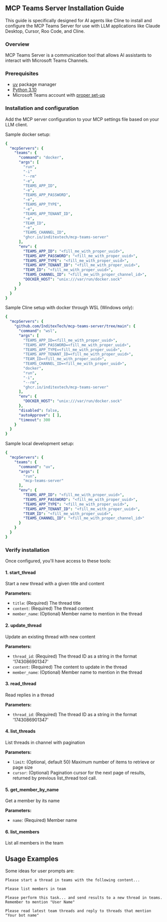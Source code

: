 ## MCP Teams Server Installation Guide

This guide is specifically designed for AI agents like Cline to install and configure the MCP Teams Server for use 
with LLM applications like Claude Desktop, Cursor, Roo Code, and Cline.

### Overview

MCP Teams Server is a communication tool that allows AI assistants to interact with Microsoft Teams Channels.

### Prerequisites

- [uv](https://github.com/astral-sh/uv) package manager
- [Python 3.10](https://www.python.org/)
- Microsoft Teams account with [proper set-up](./doc/MS-Teams-setup.md)

### Installation and configuration

Add the MCP server configuration to your MCP settings file based on your LLM client.

Sample docker setup:

```yaml
{
  "mcpServers": {
    "teams": {
      "command": "docker",
      "args": [
        "run",
        "-i"
        "--rm"
        "-e",
        "TEAMS_APP_ID",
        "-e",
        "TEAMS_APP_PASSWORD",
        "-e",
        "TEAMS_APP_TYPE",
        "-e",
        "TEAMS_APP_TENANT_ID",
        "-e",
        "TEAM_ID",
        "-e",
        "TEAMS_CHANNEL_ID",
        "ghcr.io/inditextech/mcp-teams-server"
      ],
      "env": {
        "TEAMS_APP_ID": "<fill_me_with_proper_uuid>",
        "TEAMS_APP_PASSWORD": "<fill_me_with_proper_uuid>",
        "TEAMS_APP_TYPE": "<fill_me_with_proper_uuid>",
        "TEAMS_APP_TENANT_ID": "<fill_me_with_proper_uuid>",
        "TEAM_ID": "<fill_me_with_proper_uuid>",
        "TEAMS_CHANNEL_ID": "<fill_me_with_proper_channel_id>",
        "DOCKER_HOST": "unix:///var/run/docker.sock"
      }
    }
  }
}
```

Sample Cline setup with docker through WSL (Windows only):

```yaml 
{
  "mcpServers": {
    "github.com/InditexTech/mcp-teams-server/tree/main": {
      "command": "wsl",
      "args": [
        "TEAMS_APP_ID=<fill_me_with_proper_uuid>",
        "TEAMS_APP_PASSWORD=<fill_me_with_proper_uuid>",
        "TEAMS_APP_TYPE=<fill_me_with_proper_uuid>",
        "TEAMS_APP_TENANT_ID=<fill_me_with_proper_uuid>",
        "TEAM_ID=<fill_me_with_proper_uuid>",
        "TEAMS_CHANNEL_ID=<fill_me_with_proper_uuid>",
        "docker",
        "run",
        "-i",
        "--rm",
        "ghcr.io/inditextech/mcp-teams-server"
      ],
      "env": {
        "DOCKER_HOST": "unix:///var/run/docker.sock"
      },
      "disabled": false,
      "autoApprove": [ ],
      "timeout": 300
    }
  }
}
```

Sample local development setup:

```yaml
{
  "mcpServers": {
    "teams": {
      "command": "uv",
      "args": [
        "run",
        "mcp-teams-server"
      ],
      "env": {
        "TEAMS_APP_ID": "<fill_me_with_proper_uuid>",
        "TEAMS_APP_PASSWORD": "<fill_me_with_proper_uuid>",
        "TEAMS_APP_TYPE": "<fill_me_with_proper_uuid>",
        "TEAMS_APP_TENANT_ID": "<fill_me_with_proper_uuid>",
        "TEAM_ID": "<fill_me_with_proper_uuid>",
        "TEAMS_CHANNEL_ID": "<fill_me_with_proper_channel_id>"
      }
    }
  }
}
```

### Verify installation

Once configured, you'll have access to these tools:

#### 1. start_thread

Start a new thread with a given title and content

**Parameters:**
- `title`: (Required) The thread title
- `content`: (Required) The thread content
- `member_name`: (Optional) Member name to mention in the thread

#### 2. update_thread

Update an existing thread with new content

**Parameters:**
- `thread_id`: (Required) The thread ID as a string in the format '1743086901347'
- `content`: (Required) The content to update in the thread
- `member_name`: (Optional) Member name to mention in the thread

#### 3. read_thread

Read replies in a thread

**Parameters:**
- `thread_id`: (Required) The thread ID as a string in the format '1743086901347'

#### 4. list_threads

List threads in channel with pagination

**Parameters:**
- `limit`: (Optional, default 50) Maximum number of items to retrieve or page size
- `cursor`: (Optional) Pagination cursor for the next page of results, returned by previous list_thread tool call.

#### 5. get_member_by_name

Get a member by its name

**Parameters:**
- `name`: (Required) Member name

#### 6. list_members

List all members in the team

## Usage Examples

Some ideas for user prompts are:

```
Please start a thread in teams with the following content... 
```

```
Please list members in team
```

```
Please perform this task... and send results to a new thread in teams. Remember to mention "User Name"
```

```
Please read latest team threads and reply to threads that mention "Your bot name" 
```



